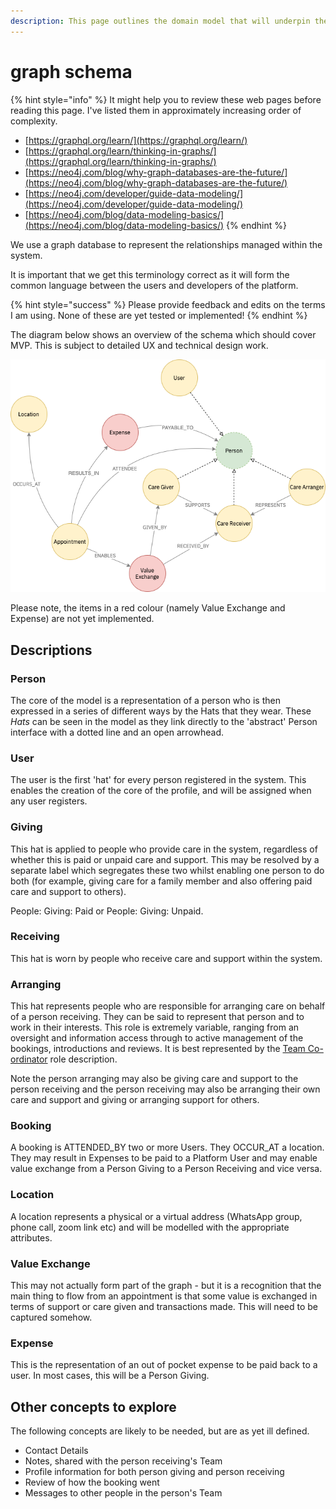 ```yaml
---
description: This page outlines the domain model that will underpin the Social Graph
---
```


# graph schema

{% hint style="info" %}
It might help you to review these web pages before reading this page. I've listed them in approximately increasing order of complexity.

* [https://graphql.org/learn/](https://graphql.org/learn/)
* [https://graphql.org/learn/thinking-in-graphs/](https://graphql.org/learn/thinking-in-graphs/)
* [https://neo4j.com/blog/why-graph-databases-are-the-future/](https://neo4j.com/blog/why-graph-databases-are-the-future/)
* [https://neo4j.com/developer/guide-data-modeling/](https://neo4j.com/developer/guide-data-modeling/)
* [https://neo4j.com/blog/data-modeling-basics/](https://neo4j.com/blog/data-modeling-basics/)
{% endhint %}

We use a graph database to represent the relationships managed within the system.

It is important that we get this terminology correct as it will form the common language between the users and developers of the platform.

{% hint style="success" %}
Please provide feedback and edits on the terms I am using. None of these are yet tested or implemented!
{% endhint %}

The diagram below shows an overview of the schema which should cover MVP. This is subject to detailed UX and technical design work.

![Graph Schema Overview](../../.gitbook/assets/graph-schema-overview-relationships.png)

Please note, the items in a red colour \(namely Value Exchange and Expense\) are not yet implemented.

## Descriptions

### Person

The core of the model is a representation of a person who is then expressed in a series of different ways by the Hats that they wear. These _Hats_ can be seen in the model as they link directly to the 'abstract' Person interface with a dotted line and an open arrowhead.

### User

The user is the first 'hat' for every person registered in the system. This enables the creation of the core of the profile, and will be assigned when any user registers.

### Giving

This hat is applied to people who provide care in the system, regardless of whether this is paid or unpaid care and support. This may be resolved by a separate label which segregates these two whilst enabling one person to do both \(for example, giving care for a family member and also offering paid care and support to others\).

People: Giving: Paid or People: Giving: Unpaid.

### Receiving

This hat is worn by people who receive care and support within the system. 

### Arranging

This hat represents people who are responsible for arranging care on behalf of a person receiving. They can be said to represent that person and to work in their interests. This role is extremely variable, ranging from an oversight and information access through to active management of the bookings, introductions and reviews. It is best represented by the [Team Co-ordinator](https://app.gitbook.com/@eccoo/s/policies/safe-and-well/roles-and-responsibilities/the-team/team-co-ordinator) role description. 

Note the person arranging may also be giving care and support to the person receiving and the person receiving may also be arranging their own care and support and giving or arranging support for others.

### Booking

A booking is ATTENDED\_BY two or more Users. They OCCUR\_AT a location. They may result in Expenses to be paid to a Platform User and may enable value exchange from a Person Giving to a Person Receiving and vice versa.

### Location

A location represents a physical or a virtual address \(WhatsApp group, phone call, zoom link etc\) and will be modelled with the appropriate attributes.

### Value Exchange

This may not actually form part of the graph - but it is a recognition that the main thing to flow from an appointment is that some value is exchanged in terms of support or care given and transactions made. This will need to be captured somehow.

### Expense

This is the representation of an out of pocket expense to be paid back to a user. In most cases, this will be a Person Giving.

## Other concepts to explore

The following concepts are likely to be needed, but are as yet ill defined.

* Contact Details
* Notes, shared with the person receiving's Team
* Profile information for both person giving and person receiving
* Review of how the booking went
* Messages to other people in the person's Team





